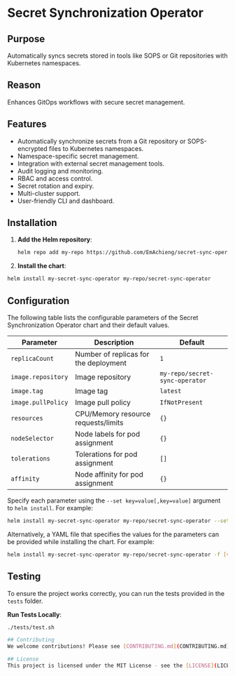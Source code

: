 # Secret Synchronization Operator

## Purpose

Automatically syncs secrets stored in tools like SOPS or Git repositories with Kubernetes namespaces.

## Reason

Enhances GitOps workflows with secure secret management.

## Features

- Automatically synchronize secrets from a Git repository or SOPS-encrypted files to Kubernetes namespaces.
- Namespace-specific secret management.
- Integration with external secret management tools.
- Audit logging and monitoring.
- RBAC and access control.
- Secret rotation and expiry.
- Multi-cluster support.
- User-friendly CLI and dashboard.

## Installation

1. **Add the Helm repository**:
   ```sh
   helm repo add my-repo https://github.com/EmAchieng/secret-sync-operator.git
   ```

2.  **Install the chart**:
 ```sh
helm install my-secret-sync-operator my-repo/secret-sync-operator
```

## Configuration

The following table lists the configurable parameters of the Secret Synchronization Operator chart and their default values.

| Parameter          | Description                          | Default                        |
|--------------------|--------------------------------------|--------------------------------|
| `replicaCount`     | Number of replicas for the deployment| `1`                            |
| `image.repository` | Image repository                     | `my-repo/secret-sync-operator` |
| `image.tag`        | Image tag                            | `latest`                       |
| `image.pullPolicy` | Image pull policy                    | `IfNotPresent`                 |
| `resources`        | CPU/Memory resource requests/limits  | `{}`                           |
| `nodeSelector`     | Node labels for pod assignment       | `{}`                           |
| `tolerations`      | Tolerations for pod assignment       | `[]`                           |
| `affinity`         | Node affinity for pod assignment     | `{}`                           |

Specify each parameter using the `--set key=value[,key=value]` argument to `helm install`. For example:

```sh
helm install my-secret-sync-operator my-repo/secret-sync-operator --set replicaCount=2
```
Alternatively, a YAML file that specifies the values for the parameters can be provided while installing the chart. For example:

```sh
helm install my-secret-sync-operator my-repo/secret-sync-operator -f [values.yaml](http://_vscodecontentref_/0)

```

## Testing

To ensure the project works correctly, you can run the tests provided in the `tests` folder.

 **Run Tests Locally**:
   ```sh
   ./tests/test.sh
   
## Contributing
We welcome contributions! Please see [CONTRIBUTING.md](CONTRIBUTING.md) for details on how to contribute.

## License
This project is licensed under the MIT License - see the [LICENSE](LICENSE) file for details.
